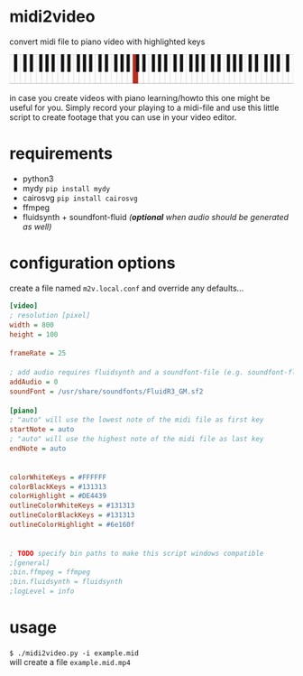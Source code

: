# midi2video
convert midi file to piano video with highlighted keys  

![a piano keyboard with colored keys](example.mid.gif "demo midi2video")

in case you create videos with piano learning/howto this one might be useful for you. Simply record your playing to a midi-file and use this little script to create footage that you can use in your video editor.

# requirements
- python3
- mydy `pip install mydy`
- cairosvg `pip install cairosvg`
- ffmpeg
- fluidsynth + soundfont-fluid *(**optional** when audio should be generated as well)*

# configuration options
create a file named `m2v.local.conf` and override any defaults...  
```ini
[video]
; resolution [pixel]
width = 800
height = 100

frameRate = 25

; add audio requires fluidsynth and a soundfont-file (e.g. soundfont-fluid)
addAudio = 0
soundFont = /usr/share/soundfonts/FluidR3_GM.sf2

[piano]
; "auto" will use the lowest note of the midi file as first key
startNote = auto
; "auto" will use the highest note of the midi file as last key
endNote = auto


colorWhiteKeys = #FFFFFF
colorBlackKeys = #131313
colorHighlight = #DE4439
outlineColorWhiteKeys = #131313
outlineColorBlackKeys = #131313
outlineColorHighlight = #6e160f


; TODO specify bin paths to make this script windows compatible
;[general]
;bin.ffmpeg = ffmpeg
;bin.fluidsynth = fluidsynth
;logLevel = info
```
# usage
`$ ./midi2video.py -i example.mid`  
will create a file `example.mid.mp4`